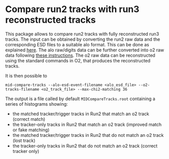 # Compare run2 tracks with run3 reconstructed tracks
This package allows to compare run2 tracks with fully reconstructed run3 tracks.
The input can be obtained by converting the run2 raw data and the corresponding ESD files to a suitable alo format.
This can be done as explained [here](../../../aliroot/r23/rawesdconverter/README.md).
The alo raw/digits data can be further converted into o2 raw data following [these instructions](../raw/README.md).
The o2 raw data can be reconstructed using the standard commands in O2, that produces the reconstructed tracks.

It is then possible to 
```
mid-compare-tracks --alo-esd-event-filename <alo_esd_file> --o2-tracks-filename <o2_track_file> --max-chi2-matching 36
```

The output is a file called by default `MIDCompareTracks.root` containing a series of histograms showing:
-  the matched tracker/trigger tracks in Run2 that match an o2 track (correct match)
-  the tracker-only tracks in Run2 that match an o2 track (improved match or fake matching)
-  the matched tracker/trigger tracks in Run2 that do not match an o2 track (lost track)
-  the tracker-only tracks in Run2 that do not match an o2 track (correct tracker only)